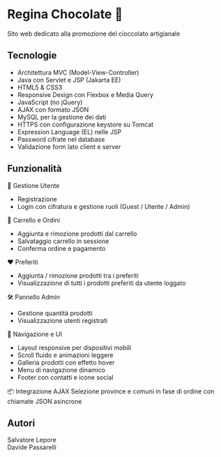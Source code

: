 # Regina Chocolate 🍫

Sito web dedicato alla promozione del cioccolato artigianale

## Tecnologie
- Architettura MVC (Model-View-Controller)
- Java con Servlet e JSP (Jakarta EE)
- HTML5 & CSS3
- Responsive Design con Flexbox e Media Query
- JavaScript (no jQuery)
- AJAX con formato JSON
- MySQL per la gestione dei dati
- HTTPS con configurazione keystore su Tomcat
- Expression Language (EL) nelle JSP
- Password cifrate nel database
- Validazione form lato client e server

## Funzionalità

👤 Gestione Utente
- Registrazione
- Login con cifratura e gestione ruoli (Guest / Utente / Admin)

🛒 Carrello e Ordini
- Aggiunta e rimozione prodotti dal carrello
- Salvataggio carrello in sessione
- Conferma ordine e pagamento

❤️ Preferiti
- Aggiunta / rimozione prodotti tra i preferiti
- Visualizzazione di tutti i prodotti preferiti da utente loggato

🛠️ Pannello Admin
- Gestione quantità prodotti
- Visualizzazione utenti registrati

🧭 Navigazione e UI
- Layout responsive per dispositivi mobili
- Scroll fluido e animazioni leggere
- Galleria prodotti con effetto hover
- Menu di navigazione dinamico
- Footer con contatti e icone social

📦 Integrazione AJAX
Selezione province e comuni in fase di ordine con chiamate JSON asincrone

## Autori

Salvatore Lepore  
Davide Passarelli